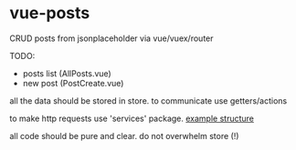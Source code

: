# vue-posts
CRUD posts from jsonplaceholder via vue/vuex/router

TODO: 
 
  * posts list (AllPosts.vue) 
  * new post (PostCreate.vue)
  
 all the data should be stored in store. to communicate use getters/actions
 
 to make http requests use 'services' package. [example structure](https://github.com/codyseibert/tab-tracker/tree/master/client/src/services)
 
 all code should be pure and clear. do not overwhelm store (!)
